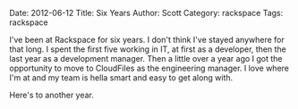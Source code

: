 Date: 2012-06-12
Title: Six Years
Author: Scott
Category: rackspace
Tags: rackspace

I've been at Rackspace for six years.  I don't think I've stayed anywhere for that long.  I spent the first five working in IT, at first as a developer, then the last year as a development manager.  Then a little over a year ago I got the opportunity to move to CloudFiles as the engineering manager.  I love where I'm at and my team is hella smart and easy to get along with.  

Here's to another year.
